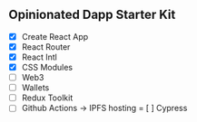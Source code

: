 ## Opinionated Dapp Starter Kit

- [x] Create React App
- [x] React Router
- [x] React Intl
- [x] CSS Modules
- [ ] Web3
- [ ] Wallets
- [ ] Redux Toolkit
- [ ] Github Actions -> IPFS hosting
= [ ] Cypress
